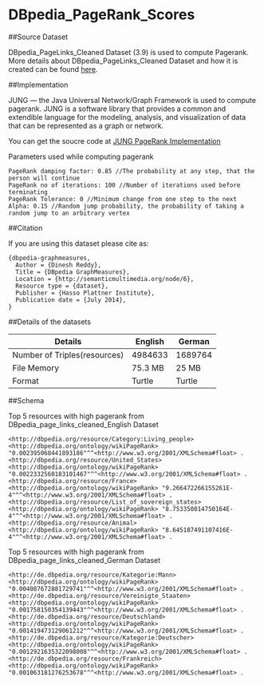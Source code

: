 DBpedia_PageRank_Scores
================

##Source Dataset


DBpedia_PageLinks_Cleaned Dataset (3.9) is used to compute Pagerank. More details about DBpedia_PageLinks_Cleaned Dataset and how it is created can be found [here](http://semanticmultimedia.org/node/6).


##Implementation

JUNG — the Java Universal Network/Graph Framework is used to compute pagerank. JUNG is a software library that provides a common and extendible language for the modeling, analysis, and visualization of data that can be represented as a graph or network. 

You can get the soucre code at [JUNG PageRank Implementation](https://github.com/dineshreddykdp/JungGraphMeasures)

Parameters used while computing pagerank

```
PageRank damping factor: 0.85 //The probability at any step, that the person will continue
PageRank no of iterations: 100 //Number of iterations used before terminating
PageRank Tolerance: 0 //Minimum change from one step to the next
Alpha: 0.15 //Random jump probability, the probability of taking a random jump to an arbitrary vertex
```
##Citation

If you are using this dataset please cite as:

```
{dbpedia-graphmeasures,
  Author = {Dinesh Reddy},
  Title = {DBpedia GraphMeasures},
  Location = {http://semanticmultimedia.org/node/6},
  Resource type = {dataset},
  Publisher = {Hasso Plattner Institute},
  Publication date = {July 2014},
}
```
##Details of the datasets


Details | English | German
------- | ------- | ------
Number of Triples(resources) | 4984633 | 1689764
File Memory | 75.3 MB | 25 MB
Format | Turtle | Turtle



##Schema 


Top 5 resources with high pagerank from DBpedia_page_links_cleaned_English Dataset

```
<http://dbpedia.org/resource/Category:Living_people> <http://dbpedia.org/ontology/wikiPageRank> "0.002395068441893186"^^<http://www.w3.org/2001/XMLSchema#float> .
<http://dbpedia.org/resource/United_States> <http://dbpedia.org/ontology/wikiPageRank> "0.0022332560183101467"^^<http://www.w3.org/2001/XMLSchema#float> .
<http://dbpedia.org/resource/France> <http://dbpedia.org/ontology/wikiPageRank> "9.266472266155261E-4"^^<http://www.w3.org/2001/XMLSchema#float> .
<http://dbpedia.org/resource/List_of_sovereign_states> <http://dbpedia.org/ontology/wikiPageRank> "8.753350014750164E-4"^^<http://www.w3.org/2001/XMLSchema#float> .
<http://dbpedia.org/resource/Animal> <http://dbpedia.org/ontology/wikiPageRank> "8.645187491107416E-4"^^<http://www.w3.org/2001/XMLSchema#float> .
```

Top 5 resources with high pagerank from DBpedia_page_links_cleaned_German Dataset

```
<http://de.dbpedia.org/resource/Kategorie:Mann> <http://dbpedia.org/ontology/wikiPageRank> "0.004087672881729741"^^<http://www.w3.org/2001/XMLSchema#float> .
<http://de.dbpedia.org/resource/Vereinigte_Staaten> <http://dbpedia.org/ontology/wikiPageRank> "0.001758150354139443"^^<http://www.w3.org/2001/XMLSchema#float> .
<http://de.dbpedia.org/resource/Deutschland> <http://dbpedia.org/ontology/wikiPageRank> "0.001419473129061212"^^<http://www.w3.org/2001/XMLSchema#float> .
<http://de.dbpedia.org/resource/Kategorie:Deutscher> <http://dbpedia.org/ontology/wikiPageRank> "0.0012921635322098008"^^<http://www.w3.org/2001/XMLSchema#float> .
<http://de.dbpedia.org/resource/Frankreich> <http://dbpedia.org/ontology/wikiPageRank> "0.001063181276253678"^^<http://www.w3.org/2001/XMLSchema#float> .
```
